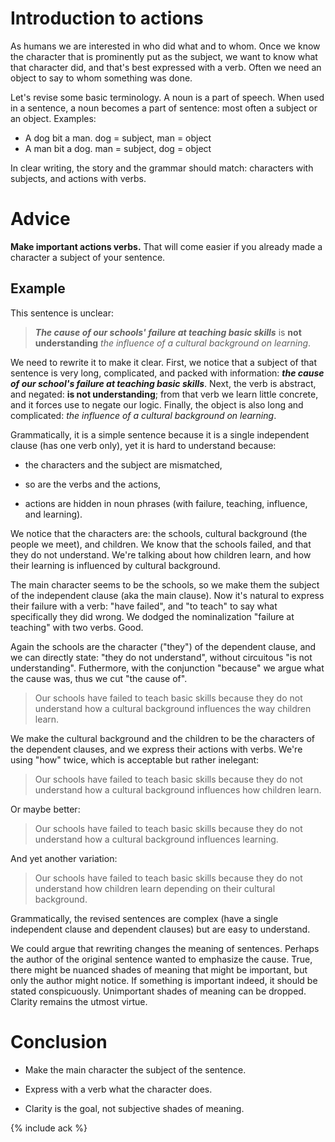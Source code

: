 # Introduction to actions

As humans we are interested in who did what and to whom.  Once we know
the character that is prominently put as the subject, we want to know
what that character did, and that's best expressed with a verb.  Often
we need an object to say to whom something was done.

Let's revise some basic terminology.  A noun is a part of speech.
When used in a sentence, a noun becomes a part of sentence: most often
a subject or an object.  Examples:

* A dog bit a man. dog = subject, man = object
* A man bit a dog. man = subject, dog = object

In clear writing, the story and the grammar should match: characters
with subjects, and actions with verbs.

# Advice

**Make important actions verbs.** That will come easier if you already
  made a character a subject of your sentence.

## Example

This sentence is unclear:

> _**The cause of our schools' failure at teaching basic skills**_ is
> **not understanding** *the influence of a cultural background on
> learning*.

We need to rewrite it to make it clear.  First, we notice that a
subject of that sentence is very long, complicated, and packed with
information: _**the cause of our school's failure at teaching basic
skills**_.  Next, the verb is abstract, and negated: **is not
understanding**; from that verb we learn little concrete, and it
forces use to negate our logic.  Finally, the object is also long and
complicated: *the influence of a cultural background on learning*.

Grammatically, it is a simple sentence because it is a single
independent clause (has one verb only), yet it is hard to understand
because:

* the characters and the subject are mismatched,

* so are the verbs and the actions,

* actions are hidden in noun phrases (with failure, teaching,
  influence, and learning). 

We notice that the characters are: the schools, cultural background
(the people we meet), and children.  We know that the schools failed,
and that they do not understand.  We're talking about how children
learn, and how their learning is influenced by cultural background.

The main character seems to be the schools, so we make them the
subject of the independent clause (aka the main clause).  Now it's
natural to express their failure with a verb: "have failed", and "to
teach" to say what specifically they did wrong.  We dodged the
nominalization "failure at teaching" with two verbs.  Good.

Again the schools are the character ("they") of the dependent clause,
and we can directly state: "they do not understand", without
circuitous "is not understanding".  Futhermore, with the conjunction
"because" we argue what the cause was, thus we cut "the cause of".

> Our schools have failed to teach basic skills because they do not
> understand how a cultural background influences the way children
> learn.

We make the cultural background and the children to be the characters
of the dependent clauses, and we express their actions with verbs.
We're using "how" twice, which is acceptable but rather inelegant:

> Our schools have failed to teach basic skills because they do not
> understand how a cultural background influences how children learn.

Or maybe better:

> Our schools have failed to teach basic skills because they do not
> understand how a cultural background influences learning.

And yet another variation:

> Our schools have failed to teach basic skills because they do not
> understand how children learn depending on their cultural
> background.

Grammatically, the revised sentences are complex (have a single
independent clause and dependent clauses) but are easy to understand.

We could argue that rewriting changes the meaning of sentences.
Perhaps the author of the original sentence wanted to emphasize the
cause.  True, there might be nuanced shades of meaning that might be
important, but only the author might notice.  If something is
important indeed, it should be stated conspicuously.  Unimportant
shades of meaning can be dropped.  Clarity remains the utmost virtue.

# Conclusion

* Make the main character the subject of the sentence.

* Express with a verb what the character does.

* Clarity is the goal, not subjective shades of meaning.

{% include ack %}